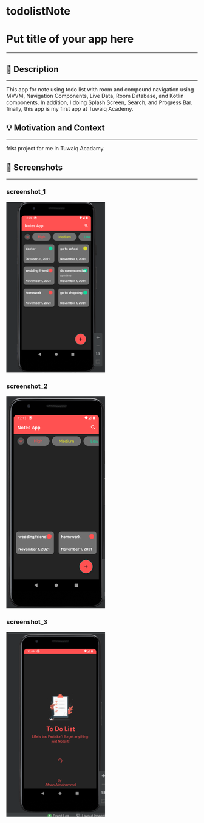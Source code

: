 
# todolistNote

# Put title of your app here
---

<!--- Replace <Afnan Almohammdi> with your Github Username and <REPOSITORY> with the name of your repository. -->
<!--- You can find both of these in the url bar when you open your repository in github. -->


## :scroll: Description
---
This app for note using todo list with room and compound navigation using  MVVM, Navigation Components, Live Data, Room Database, and Kotlin components. In addition, I doing Splash Screen, Search, and Progress Bar. finally, this app is my first app at Tuwaiq Academy.


## :bulb: Motivation and Context
---
frist project for me in Tuwaiq Acadamy.


## :camera_flash: Screenshots
---
### screenshot_1
<img src="/photo/main.png" width="260">

### screenshot_2
<img src="/photo/red tag.png" width="260">


### screenshot_3
<img src="/photo/spash.png" width="260"> 
